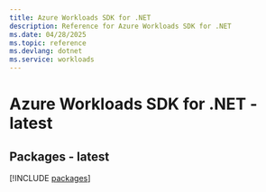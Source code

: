 ```yaml
---
title: Azure Workloads SDK for .NET
description: Reference for Azure Workloads SDK for .NET
ms.date: 04/28/2025
ms.topic: reference
ms.devlang: dotnet
ms.service: workloads
---
```

# Azure Workloads SDK for .NET - latest
## Packages - latest
[!INCLUDE [packages](workloads-index.md)]